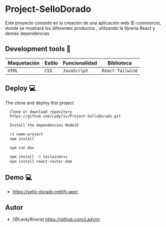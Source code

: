 # Project-SelloDorado
Este proyecto consiste en la creación de una aplicación web (E-commerce), donde se mostrará los diferentes productos , utilizando la librería React y demás dependencias

## Development tools 🧰
|  Maquetación  |     Estilo    | Funcionalidad | Biblioteca  | 
|---------------|---------------|---------------|---------------|
|   `HTML`      |     `CSS`     |`JavaScript` |`React-Tailwind` |


## Deploy  :computer:

The clone and deploy this project

```bash
  Clone or download repository
  https://github.com/Ladyriv/Project-SelloDorado.git
```
```bash
  Install the dependencies NodeJS 
```
```bash
  cd name-project
  npm install
```
```bash
  npm run dev
```
```bash
  npm install -D tailwindcss
  npm install react-router-dom
```

  
 
 
## Demo  :computer:
- https://sello-dorado.netlify.app/

## Autor
- [@LeidyRivera] https://github.com/Ladyriv

